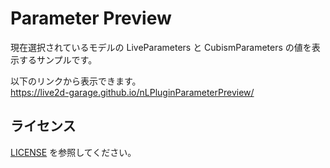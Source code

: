 # Parameter Preview
現在選択されているモデルの LiveParameters と CubismParameters の値を表示するサンプルです。

以下のリンクから表示できます。  
https://live2d-garage.github.io/nLPluginParameterPreview/

## ライセンス
[LICENSE](LICENSE) を参照してください。

